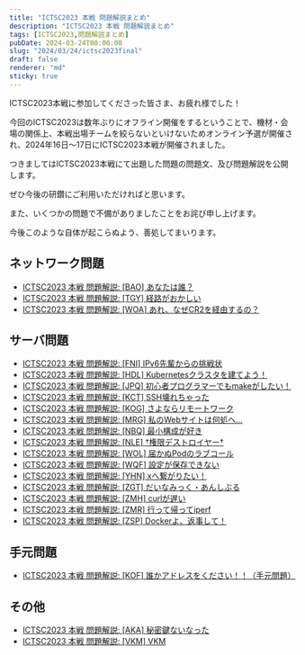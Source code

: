 ```yaml
---
title: "ICTSC2023 本戦 問題解説まとめ"
description: "ICTSC2023 本戦 問題解説まとめ"
tags: [ICTSC2023,問題解説まとめ]
pubDate: 2024-03-24T00:00:00
slug: "2024/03/24/ictsc2023final"
draft: false
renderer: "md"
sticky: true
---
```


ICTSC2023本戦に参加してくださった皆さま、お疲れ様でした！

今回のICTSC2023は数年ぶりにオフライン開催をするということで、機材・会場の関係上、本戦出場チームを絞らないといけないためオンライン予選が開催され、2024年16日〜17日にICTSC2023本戦が開催されました。

つきましてはICTSC2023本戦にて出題した問題の問題文、及び問題解説を公開します。

ぜひ今後の研鑽にご利用いただければと思います。

また、いくつかの問題で不備がありましたことをお詫び申し上げます。

今後このような自体が起こらぬよう、善処してまいります。

## ネットワーク問題

- [ICTSC2023 本戦 問題解説: [BAO] あなたは誰？](./bao)
- [ICTSC2023 本戦 問題解説: [TGY] 経路がおかしい](./tgy)
- [ICTSC2023 本戦 問題解説: [WOA] あれ、なぜCR2を経由するの？](./woa)

## サーバ問題

- [ICTSC2023 本戦 問題解説: [FNI] IPv6先輩からの挑戦状](./fni)
- [ICTSC2023 本戦 問題解説: [HDL] Kubernetesクラスタを建てよう！](./hdl)
- [ICTSC2023 本戦 問題解説: [JPQ] 初心者プログラマーでもmakeがしたい！](./jpq)
- [ICTSC2023 本戦 問題解説: [KCT] SSH壊れちゃった](./kct)
- [ICTSC2023 本戦 問題解説: [KOG] さよならリモートワーク](./kog)
- [ICTSC2023 本戦 問題解説: [MRG] 私のWebサイトは何処へ…](./mrg)
- [ICTSC2023 本戦 問題解説: [NBQ] 最小構成が好き](./nbq)
- [ICTSC2023 本戦 問題解説: [NLE] †権限デストロイヤー†](./nle)
- [ICTSC2023 本戦 問題解説: [WOL] 届かぬPodのラブコール](./wol)
- [ICTSC2023 本戦 問題解説: [WQF] 設定が保存できない](./wqf)
- [ICTSC2023 本戦 問題解説: [YHN] xへ繋がりたい！](./yhn)
- [ICTSC2023 本戦 問題解説: [ZGT] だいなみっく・あんしぶる](./zgt)
- [ICTSC2023 本戦 問題解説: [ZMH] curlが遅い](./zmh)
- [ICTSC2023 本戦 問題解説: [ZMR] 行って帰ってiperf](./zmr)
- [ICTSC2023 本戦 問題解説: [ZSP] Dockerよ、返事して！](./zsp)

## 手元問題

- [ICTSC2023 本戦 問題解説: [KOF] 誰かアドレスをください！！（手元問題）](./kof)

## その他

- [ICTSC2023 本戦 問題解説: [AKA] 秘密鍵ないなった](./aka)
- [ICTSC2023 本戦 問題解説: [VKM] VKM](./vkm)
